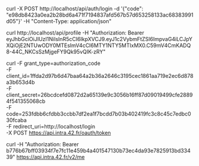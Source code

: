 
curl -X POST http://localhost/api/auth/login -d '{"code": "e98db8423a0ea2b28bd6a471f7194837afd567b57d653258133ac68383991d05"}' -H "Content-Type: application/json"

curl http://localhost/api/profile -H "Authorization: Bearer eyJhbGciOiJIUzI1NiIsInR5cCI6IkpXVCJ9.eyJ1c2VybmFtZSI6ImpvaG4iLCJpYXQiOjE2NTUwODY0MTEsImV4cCI6MTY1NTY5MTIxMX0.C59mV4CmKADQ8-44C_NKCsSzMjgeFY9Qk95vQIK-zRY"

curl -F grant_type=authorization_code \
-F client_id=1ffda2d97b6d47baa64a2b36a2646c3195cec1861aa719e2ec6d878a3b653d4b \
-F client_secret=26bcdcefd0872d2a65139e9c3056b16ff87d09019499cfe28894f541355068cb \
-F code=253fdbb6cfdbb3ccbb7df2ea1f7bcdd7b03b402419fc3c8c45c7edbc030fcaba \
-F redirect_uri=http://localhost/login \
-X POST https://api.intra.42.fr/oauth/token

curl -H "Authorization: Bearer b776b67bff03934f7e7fc11e459b4a401547130b73ec4da93e7825913bd33439" https://api.intra.42.fr/v2/me